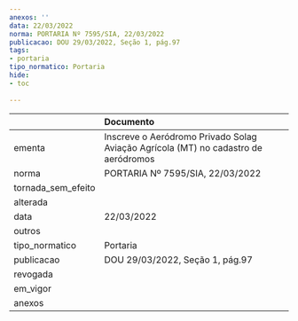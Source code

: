 ```yaml
---
anexos: ''
data: 22/03/2022
norma: PORTARIA Nº 7595/SIA, 22/03/2022
publicacao: DOU 29/03/2022, Seção 1, pág.97
tags:
- portaria
tipo_normatico: Portaria
hide: 
- toc 
 
---
```


|                    | Documento                                                                          |
|:-------------------|:-----------------------------------------------------------------------------------|
| ementa             | Inscreve o Aeródromo Privado Solag Aviação Agrícola (MT) no cadastro de aeródromos |
| norma              | PORTARIA Nº 7595/SIA, 22/03/2022                                                   |
| tornada_sem_efeito |                                                                                    |
| alterada           |                                                                                    |
| data               | 22/03/2022                                                                         |
| outros             |                                                                                    |
| tipo_normatico     | Portaria                                                                           |
| publicacao         | DOU 29/03/2022, Seção 1, pág.97                                                    |
| revogada           |                                                                                    |
| em_vigor           |                                                                                    |
| anexos             |                                                                                    |